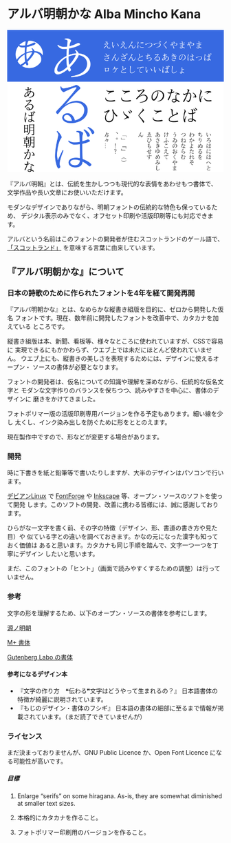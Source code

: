 # アルバ明朝かな Alba Mincho Kana

![見本](https://github.com/fontfish/AlbaMinchoKana/blob/master/Testing/Samples/sample_basic.png)

『アルバ明朝』とは、伝統を生かしつつも現代的な表情をあわせもつ書体で、
文学作品や長い文章にお使いいただけます。

モダンなデザインでありながら、明朝フォントの伝統的な特色も保っているため、
デジタル表示のみでなく、オフセット印刷や活版印刷等にも対応できます。

アルバという名前はこのフォントの開発者が住むスコットランドのゲール語で、
[「スコットランド」](https://ja.wiktionary.org/wiki/Alba)
を意味する言葉に由来しています。

## 『アルバ明朝かな』について

### 日本の詩歌のために作られたフォントを4年を経て開発再開

『アルバ明朝かな』とは、なめらかな縦書き組版を目的に、ゼロから開発した仮名
フォントです。現在、数年前に開発したフォントを改善中で、カタカナを加えている
ところです。

縦書き組版は本、新聞、看板等、様々なところに使われていますが、CSSで容易に
実現できるにもかかわらず、ウエブ上では未だにほとんど使われていません。
ウエブ上にも、縦書きの美しさを表現するためには、デザインに使えるオープン・
ソースの書体が必要となります。

フォントの開発者は、仮名についての知識や理解を深めながら、伝統的な仮名文字と
モダンな文字作りのバランスを保ちつつ、読みやすさを中心に、書体のデザインに
磨きをかけてきました。

フォトポリマー版の活版印刷専用バージョンを作る予定もあります。細い線を少し
太くし、インク染み出しを防ぐために形をととのえます。

現在製作中ですので、形などが変更する場合があります。


### 開発

時に下書きを紙と鉛筆等で書いたりしますが、大半のデザインはパソコンで行います。

[デビアンLinux](https://debian.org) で [FontForge](https://fontforge.org/en-US/)
や [Inkscape](https://inkscape.org/) 等、オープン・ソースのソフトを使って開発
します。このソフトの開発、改善に携わる皆様には、誠に感謝しております。

ひらがな一文字を書く前、その字の特徴（デザイン、形、書道の書き方や見た目）や
似ている字との違いを調べておきます。かなの元になった漢字も知っておく価値は
あると思います。カタカナも同じ手順を踏んで、文字一つ一つを丁寧にデザイン
したいと思います。

まだ、このフォントの「ヒント」（画面で読みやすくするための調整）は行って
いません。

### 参考

文字の形を理解するため、以下のオープン・ソースの書体を参考にします。

[源ノ明朝](https://github.com/adobe-fonts/source-han-serif)

[M+ 書体](https://mplus-fonts.osdn.jp/)

[Gutenberg Labo の書体](https://gutenberg.osdn.jp/)

#### 参考になるデザイン本

* 『文字の作り方　❝伝わる❞文字はどうやって生まれるの？』 日本語書体の特徴が綺麗に説明されています。
* 『もじのデザイン・書体のフシギ』 日本語の書体の細部に至るまで情報が掲載されています。（まだ読了できていませんが）

### ライセンス

まだ決まっておりませんが、GNU Public Licence か、Open Font Licence になる可能性が高いです。

##### 目標

1. Enlarge “serifs” on some hiragana. As-is, they are somewhat diminished at smaller text sizes.

2. 本格的にカタカナを作ること。

3. フォトポリマー印刷用のバージョンを作ること。

